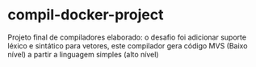# compil-docker-project


Projeto final de compiladores elaborado: o desafio foi adicionar suporte léxico e sintático para vetores, este compilador gera código MVS (Baixo nível) a partir a linguagem simples (alto nível)

